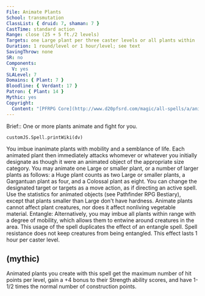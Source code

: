 ```yaml
---
File: Animate Plants
School: transmutation
ClassList: { druid: 7, shaman: 7 }
CastTime: standard action
Range: close (25 + 5 ft./2 levels)
Targets: one Large plant per three caster levels or all plants within  range; see text
Duration: 1 round/level or 1 hour/level; see text
SavingThrow: none
SR: no
Components:
  V: yes
SLALevel: 7
Domains: { Plant: 7 }
Bloodline: { Verdant: 17 }
Patron: { Plant: 14 }
Mythic: yes
Copyright:
  Content: "[PFRPG Core](http://www.d20pfsrd.com/magic/all-spells/a/animate-plants)"
---
```

Brief:: One or more plants animate and fight for you.

```dataviewjs
customJS.Spell.printWiki(dv)
```

You imbue inanimate plants with mobility and a semblance of life. Each animated plant then immediately attacks whomever or whatever you initially designate as though it were an animated object of the appropriate size category. You may animate one Large or smaller plant, or a number of larger plants as follows: a Huge plant counts as two Large or smaller plants, a Gargantuan plant as four, and a Colossal plant as eight. You can change the designated target or targets as a move action, as if directing an active spell.  Use the statistics for animated objects (see Pathfinder RPG Bestiary), except that plants smaller than Large don't have hardness.  Animate plants cannot affect plant creatures, nor does it affect nonliving vegetable material.  Entangle: Alternatively, you may imbue all plants within range with a degree of mobility, which allows them to entwine around creatures in the area. This usage of the spell duplicates the effect of an entangle spell. Spell resistance does not keep creatures from being entangled. This effect lasts 1 hour per caster level.


## (mythic)

Animated plants you create with this spell get the maximum number of hit points per level, gain a +4 bonus to their Strength ability scores, and have 1-1/2 times the normal number of construction points.
